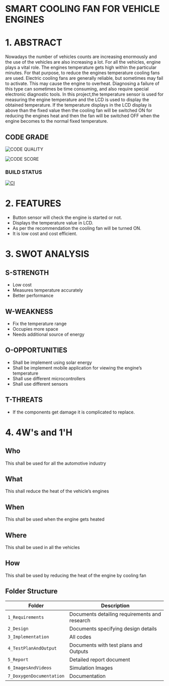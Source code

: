 # SMART COOLING FAN FOR VEHICLE ENGINES

# 1. ABSTRACT
   Nowadays the number of vehicles counts are increasing enormously and the use of the vehicles are also increasing a lot.
   For all the vehicles, engine plays a vital role.
   The engines temperature gets high within the particular minutes.
   For that purpose, to reduce the engines temperature cooling fans are used. 
   Electric cooling fans are generally reliable, but sometimes may fail to activate.
   This may cause the engine to overheat. 
   Diagnosing a failure of this type can sometimes be time consuming, and also require special electronic diagnostic tools. 
   In this project,the temperature sensor is used for measuring the engine temperature and the LCD is used to display the obtained temperature.
   If the temperature displays in the LCD display is above than the fixed value then the cooling fan will be switched ON for reducing the engines heat and then the fan will be switched OFF when the engine becomes to the normal fixed temperature.
   
## CODE GRADE

![CODE QUALITY](https://api.codiga.io/project/31742/status/svg)

![CODE SCORE](https://api.codiga.io/project/31742/score/svg)

### BUILD STATUS

[![CI](https://github.com/NITHISH1126/M2_EMDSYS/actions/workflows/cpp.yml/badge.svg)](https://github.com/NITHISH1126/M2_EMDSYS/actions/workflows/cpp.yml)

# 2. FEATURES
  * Button sensor will check the engine is started or not.
  * Displays the temperature value in LCD.
  * As per the recommendation the cooling fan will be turned ON.
  * It is low cost and cost efficient.

# 3. SWOT ANALYSIS
 ## S-STRENGTH
  * Low cost
  * Measures temperature accurately
  * Better performance

 ## W-WEAKNESS
  * Fix the temperature range
  * Occupies more space
  * Needs additional source of energy

 ## O-OPPORTUNITIES
  * Shall be implement using solar energy
  * Shall be implement mobile application for viewing the engine’s temperature
  * Shall use different microcontrollers
  * Shall use different sensors

 ## T-THREATS
  * If the components get damage it is complicated to replace.

# 4. 4W's and 1'H
##  Who
This shall be used for all the automotive industry

##  What
This shall reduce the heat of the vehicle’s engines

##  When
This shall be used when the engine gets heated 

## Where
This shall be used in all the vehicles

## How
This shall be used by reducing the heat of the engine by cooling fan



## Folder Structure
|Folder             | Description |
|-------------------| -----------------------------------------|
| `1_Requirements`   | Documents detailing requirements and research|
| `2_Design`         | Documents specifying design details|
| `3_Implementation` | All codes |
| `4_TestPlanAndOutput`      | Documents with test plans and Outputs|
| `5_Report`      | Detailed report document|
| `6_ImagesAndVideos`      | Simulation Images|
| `7_DoxygenDocumentation`      | Documentation|
